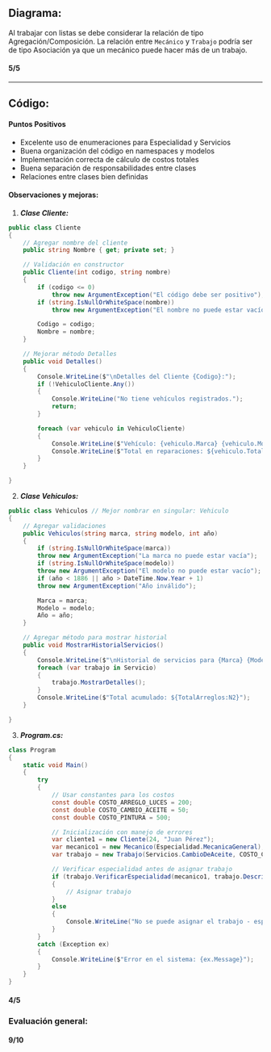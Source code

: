## Diagrama:

Al trabajar con listas se debe considerar la relación de tipo Agregación/Composición.
La relación entre `Mecánico` y `Trabajo` podría ser de tipo Asociación ya que un mecánico puede hacer más de un trabajo.

#### 5/5

---

## Código:

#### Puntos Positivos

- Excelente uso de enumeraciones para Especialidad y Servicios
- Buena organización del código en namespaces y modelos
- Implementación correcta de cálculo de costos totales
- Buena separación de responsabilidades entre clases
- Relaciones entre clases bien definidas

#### Observaciones y mejoras:

1. **_Clase Cliente:_**

```csharp
public class Cliente
{
    // Agregar nombre del cliente
    public string Nombre { get; private set; }

    // Validación en constructor
    public Cliente(int codigo, string nombre)
    {
        if (codigo <= 0)
            throw new ArgumentException("El código debe ser positivo");
        if (string.IsNullOrWhiteSpace(nombre))
            throw new ArgumentException("El nombre no puede estar vacío");

        Codigo = codigo;
        Nombre = nombre;
    }

    // Mejorar método Detalles
    public void Detalles()
    {
        Console.WriteLine($"\nDetalles del Cliente {Codigo}:");
        if (!VehiculoCliente.Any())
        {
            Console.WriteLine("No tiene vehículos registrados.");
            return;
        }

        foreach (var vehiculo in VehiculoCliente)
        {
            Console.WriteLine($"Vehículo: {vehiculo.Marca} {vehiculo.Modelo} ({vehiculo.Año})");
            Console.WriteLine($"Total en reparaciones: ${vehiculo.TotalArreglos:N2}");
        }
    }

}
```

2. **_Clase Vehiculos:_**

```csharp
public class Vehiculos // Mejor nombrar en singular: Vehiculo
{
    // Agregar validaciones
    public Vehiculos(string marca, string modelo, int año)
    {
        if (string.IsNullOrWhiteSpace(marca))
        throw new ArgumentException("La marca no puede estar vacía");
        if (string.IsNullOrWhiteSpace(modelo))
        throw new ArgumentException("El modelo no puede estar vacío");
        if (año < 1886 || año > DateTime.Now.Year + 1)
        throw new ArgumentException("Año inválido");

        Marca = marca;
        Modelo = modelo;
        Año = año;
    }

    // Agregar método para mostrar historial
    public void MostrarHistorialServicios()
    {
        Console.WriteLine($"\nHistorial de servicios para {Marca} {Modelo}:");
        foreach (var trabajo in Servicio)
        {
            trabajo.MostrarDetalles();
        }
        Console.WriteLine($"Total acumulado: ${TotalArreglos:N2}");
    }

}
```

3. **_Program.cs:_**

```csharp
class Program
{
    static void Main()
    {
        try
        {
            // Usar constantes para los costos
            const double COSTO_ARREGLO_LUCES = 200;
            const double COSTO_CAMBIO_ACEITE = 50;
            const double COSTO_PINTURA = 500;

            // Inicialización con manejo de errores
            var cliente1 = new Cliente(24, "Juan Pérez");
            var mecanico1 = new Mecanico(Especialidad.MecanicaGeneral);
            var trabajo = new Trabajo(Servicios.CambioDeAceite, COSTO_CAMBIO_ACEITE);

            // Verificar especialidad antes de asignar trabajo
            if (trabajo.VerificarEspecialidad(mecanico1, trabajo.Descripcion))
            {
                // Asignar trabajo
            }
            else
            {
                Console.WriteLine("No se puede asignar el trabajo - especialidad incorrecta");
            }
        }
        catch (Exception ex)
        {
            Console.WriteLine($"Error en el sistema: {ex.Message}");
        }
    }
}
```

#### 4/5

### Evaluación general:

#### 9/10
